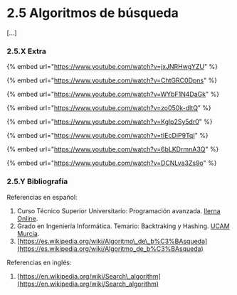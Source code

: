 # 2.5 Algoritmos de búsqueda

\[...\]

### 2.5.X Extra

{% embed url="https://www.youtube.com/watch?v=jxJNRHwgYZU" %}

{% embed url="https://www.youtube.com/watch?v=ChtGRC0Dpns" %}

{% embed url="https://www.youtube.com/watch?v=WYbF1N4DaGk" %}

{% embed url="https://www.youtube.com/watch?v=zo050k-dltQ" %}

{% embed url="https://www.youtube.com/watch?v=Kglp2Sy5dr0" %}

{% embed url="https://www.youtube.com/watch?v=tIEcDiP9TqI" %}

{% embed url="https://www.youtube.com/watch?v=6bLKDrmnA3Q" %}

{% embed url="https://www.youtube.com/watch?v=DCNLva3Zs9o" %}

### 2.5.Y Bibliografía

Referencias en español:

1. Curso Técnico Superior Universitario: Programación avanzada. [Ilerna Online](https://www.ilerna.es/es/fp-universidad/programacion-avanzada-tecnico-superior-universitario-484).
2. Grado en Ingeniería Informática. Temario: Backtraking y Hashing. [UCAM Murcia](https://online.ucam.edu/estudios/grados/informatica-a-distancia).
3. [https://es.wikipedia.org/wiki/Algoritmo\_de\_b%C3%BAsqueda](https://es.wikipedia.org/wiki/Algoritmo_de_b%C3%BAsqueda)

Referencias en inglés:

1. [https://en.wikipedia.org/wiki/Search\_algorithm](https://en.wikipedia.org/wiki/Search_algorithm)

